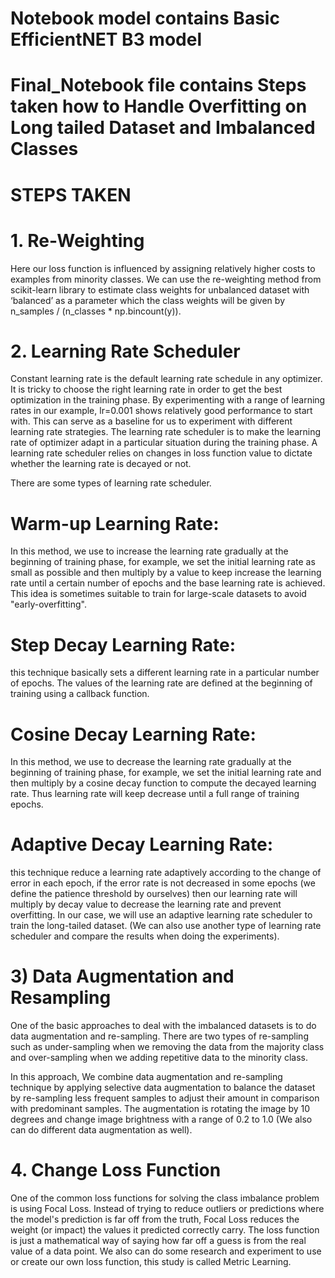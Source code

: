 # Notebook model contains Basic EfficientNET B3 model 

# Final_Notebook file contains Steps taken how to Handle  Overfitting on Long tailed Dataset and  Imbalanced Classes 


# STEPS TAKEN

# 1. Re-Weighting

Here our loss function is influenced by assigning relatively higher costs to examples from minority classes. We can use the re-weighting method from scikit-learn library to estimate class weights for unbalanced dataset with ‘balanced’ as a parameter which the class 
weights will be given by n_samples / (n_classes * np.bincount(y)).


# 2. Learning Rate Scheduler

Constant learning rate is the default learning rate schedule in any optimizer. It is tricky to choose the right learning rate in order to get the best optimization in the training phase. By experimenting with a range of learning rates in our example, lr=0.001 shows relatively good performance to start with. This can serve as a baseline for us to experiment with different learning rate strategies. The learning rate scheduler is to make the learning rate of optimizer adapt in a particular situation during the training phase. A learning rate scheduler relies on changes in loss function value to dictate whether the learning rate is decayed or not.

There are some types of learning rate scheduler.

#  Warm-up Learning Rate: 
In this method, we use to increase the learning rate gradually at the beginning of training phase, for example, we set the initial learning rate as small as possible and then multiply by a value to keep increase the learning rate until a certain number of epochs and the base learning rate is achieved. This idea is sometimes suitable to train for large-scale datasets to avoid "early-overfitting".

# Step Decay Learning Rate: 
this technique basically sets a different learning rate in a particular number of epochs. The values of the learning rate are defined at the beginning of training using a callback function.

# Cosine Decay Learning Rate: 
In this method, we use to decrease the learning rate gradually at the beginning of training phase, for example, we set the initial learning rate and then multiply by a cosine decay function to compute the decayed learning rate. Thus learning rate will keep decrease until a full range of training epochs.

# Adaptive Decay Learning Rate:
this technique reduce a learning rate adaptively according to the change of error in each epoch, if the error rate is not decreased in some epochs (we define the patience threshold by ourselves) then our learning rate will multiply by decay value to decrease the learning rate and prevent overfitting. In our case, we will use an adaptive learning rate scheduler to train the long-tailed dataset. (We can also use another type of learning rate scheduler and compare the results when doing the experiments).


# 3) Data Augmentation and Resampling
One of the basic approaches to deal with the imbalanced datasets is to do data augmentation and re-sampling. There are two types of re-sampling such as under-sampling when we removing the data from the majority class and over-sampling when we adding repetitive data to the minority class.

In this approach, We combine data augmentation and re-sampling technique by applying selective data augmentation to balance the dataset by re-sampling less frequent samples to adjust their amount in comparison with predominant samples. The augmentation is rotating the image by 10 degrees and change image brightness with a range of 0.2 to 1.0 (We also can do different data augmentation as well).


# 4. Change Loss Function
One of the common loss functions for solving the class imbalance problem is using Focal Loss. Instead of trying to reduce outliers or predictions where the model's prediction is far off from the truth, Focal Loss reduces the weight (or impact) the values it predicted correctly carry. The loss function is just a mathematical way of saying how far off a guess is from the real value of a data point. We also can do some research and experiment to use or create our own loss function, this study is called Metric Learning.




